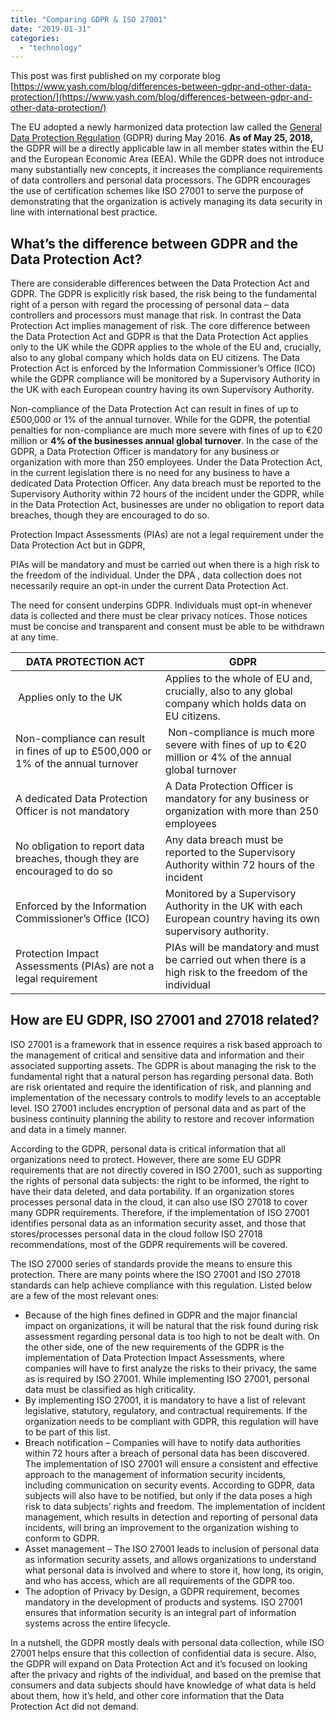 ```yaml
---
title: "Comparing GDPR & ISO 27001"
date: "2019-01-31"
categories: 
  - "technology"
---
```


This post was first published on my corporate blog  
[https://www.yash.com/blog/differences-between-gdpr-and-other-data-protection/](https://www.yash.com/blog/differences-between-gdpr-and-other-data-protection/)

The EU adopted a newly harmonized data protection law called the [General Data Protection Regulation](https://www.yash.com/blog/everything-you-need-to-know-about-gdpr/) (GDPR) during May 2016. **As of May 25, 2018,** the GDPR will be a directly applicable law in all member states within the EU and the European Economic Area (EEA). While the GDPR does not introduce many substantially new concepts, it increases the compliance requirements of data controllers and personal data processors. The GDPR encourages the use of certification schemes like ISO 27001 to serve the purpose of demonstrating that the organization is actively managing its data security in line with international best practice.

## **What’s the difference between GDPR and the Data Protection Act?**

There are considerable differences between the Data Protection Act and GDPR. The GDPR is explicitly risk based, the risk being to the fundamental right of a person with regard the processing of personal data – data controllers and processors must manage that risk. In contrast the Data Protection Act implies management of risk. The core difference between the Data Protection Act and GDPR is that the Data Protection Act applies only to the UK while the GDPR applies to the whole of the EU and, crucially, also to any global company which holds data on EU citizens. The Data Protection Act is enforced by the Information Commissioner’s Office (ICO) while the GDPR compliance will be monitored by a Supervisory Authority in the UK with each European country having its own Supervisory Authority.

Non-compliance of the Data Protection Act can result in fines of up to £500,000 or 1% of the annual turnover. While for the GDPR, the potential penalties for non-compliance are much more severe with fines of up to €20 million or **4% of the businesses annual global turnover**. In the case of the GDPR, a Data Protection Officer is mandatory for any business or organization with more than 250 employees. Under the Data Protection Act, in the current legislation there is no need for any business to have a dedicated Data Protection Officer. Any data breach must be reported to the Supervisory Authority within 72 hours of the incident under the GDPR, while in the Data Protection Act, businesses are under no obligation to report data breaches, though they are encouraged to do so.

Protection Impact Assessments (PIAs) are not a legal requirement under the Data Protection Act but in GDPR,

PIAs will be mandatory and must be carried out when there is a high risk to the freedom of the individual. Under the DPA , data collection does not necessarily require an opt-in under the current Data Protection Act.

The need for consent underpins GDPR. Individuals must opt-in whenever data is collected and there must be clear privacy notices. Those notices must be concise and transparent and consent must be able to be withdrawn at any time.

| DATA PROTECTION ACT | GDPR |
| --- | --- |
|  Applies only to the UK | Applies to the whole of EU and, crucially, also to any global company which holds data on EU citizens. |
| Non-compliance can result in fines of up to £500,000 or 1% of the annual turnover |  Non-compliance is much more severe with fines of up to €20 million or 4% of the annual global turnover |
| A dedicated Data Protection Officer is not mandatory | A Data Protection Officer is mandatory for any business or organization with more than 250 employees |
| No obligation to report data breaches, though they are encouraged to do so | Any data breach must be reported to the Supervisory Authority within 72 hours of the incident |
| Enforced by the Information Commissioner’s Office (ICO) | Monitored by a Supervisory Authority in the UK with each European country having its own supervisory authority. |
| Protection Impact Assessments (PIAs) are not a legal requirement | PIAs will be mandatory and must be carried out when there is a high risk to the freedom of the individual |

## **How are EU GDPR, ISO 27001 and 27018 related?**

ISO 27001 is a framework that in essence requires a risk based approach to the management of critical and sensitive data and information and their associated supporting assets. The GDPR is about managing the risk to the fundamental right that a natural person has regarding personal data. Both are risk orientated and require the identification of risk, and planning and implementation of the necessary controls to modify levels to an acceptable level. ISO 27001 includes encryption of personal data and as part of the business continuity planning the ability to restore and recover information and data in a timely manner.  

According to the GDPR, personal data is critical information that all organizations need to protect. However, there are some EU GDPR requirements that are not directly covered in ISO 27001, such as supporting the rights of personal data subjects: the right to be informed, the right to have their data deleted, and data portability. If an organization stores processes personal data in the cloud, it can also use ISO 27018 to cover many GDPR requirements. Therefore, if the implementation of ISO 27001 identifies personal data as an information security asset, and those that stores/processes personal data in the cloud follow ISO 27018 recommendations, most of the GDPR requirements will be covered.

The ISO 27000 series of standards provide the means to ensure this protection. There are many points where the ISO 27001 and ISO 27018 standards can help achieve compliance with this regulation. Listed below are a few of the most relevant ones:

- Because of the high fines defined in GDPR and the major financial impact on organizations, it will be natural that the risk found during risk assessment regarding personal data is too high to not be dealt with. On the other side, one of the new requirements of the GDPR is the implementation of Data Protection Impact Assessments, where companies will have to first analyze the risks to their privacy, the same as is required by ISO 27001. While implementing ISO 27001, personal data must be classified as high criticality.
- By implementing ISO 27001, it is mandatory to have a list of relevant legislative, statutory, regulatory, and contractual requirements. If the organization needs to be compliant with GDPR, this regulation will have to be part of this list.
- Breach notification – Companies will have to notify data authorities within 72 hours after a breach of personal data has been discovered. The implementation of ISO 27001 will ensure a consistent and effective approach to the management of information security incidents, including communication on security events. According to GDPR, data subjects will also have to be notified, but only if the data poses a high risk to data subjects’ rights and freedom. The implementation of incident management, which results in detection and reporting of personal data incidents, will bring an improvement to the organization wishing to conform to GDPR.
- Asset management – The ISO 27001 leads to inclusion of personal data as information security assets, and allows organizations to understand what personal data is involved and where to store it, how long, its origin, and who has access, which are all requirements of the GDPR too.
- The adoption of Privacy by Design, a GDPR requirement, becomes mandatory in the development of products and systems. ISO 27001 ensures that information security is an integral part of information systems across the entire lifecycle.

In a nutshell, the GDPR mostly deals with personal data collection, while ISO 27001 helps ensure that this collection of confidential data is secure. Also, the GDPR will expand on Data Protection Act and it’s focused on looking after the privacy and rights of the individual, and based on the premise that consumers and data subjects should have knowledge of what data is held about them, how it’s held, and other core information that the Data Protection Act did not demand.
